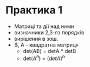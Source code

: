 # Практика 1
- Матриці та дії над ними
- визначники 2,3-го порядків
- вирішення в зош.
- В, А - квадратна матриця 
  - det(AB) = detA \* detB
  - det($A^n$) = $(detA)^n$
